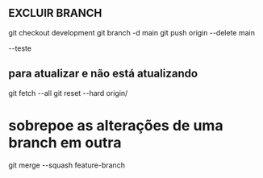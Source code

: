 ## EXCLUIR BRANCH
git checkout development
git branch -d main
git push origin --delete main

--teste
## para atualizar e não está atualizando
git fetch --all
git reset --hard origin/<nome-do-branch>


# sobrepoe as alterações de uma branch em outra
git merge --squash feature-branch



